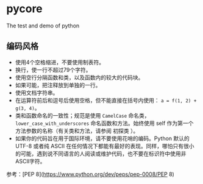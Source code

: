 # pycore
The test and demo of python


## 编码风格

- 使用4个空格缩进，不要使用制表符。
- 换行，使一行不超过79个字符。
- 使用空行分隔函数和类，以及函数内的较大的代码块。
- 如果可能，把注释放到单独的一行。
- 使用文档字符串。
- 在运算符前后和逗号后使用空格，但不能直接在括号内使用： `a = f(1, 2) + g(3, 4)`。
- 类和函数命名的一致性；规范是使用 `CamelCase` 命名类，`lower_case_with_underscores` 命名函数和方法。始终使用 self 作为第一个方法参数的名称（有关类和方法，请参阅 初探类 ）。
- 如果你的代码旨在用于国际环境，请不要使用花哨的编码。Python 默认的 UTF-8 或者纯 ASCII 在任何情况下都能有最好的表现。同样，哪怕只有很小的可能，遇到说不同语言的人阅读或维护代码，也不要在标识符中使用非ASCII字符。

参考：[PEP 8](https://www.python.org/dev/peps/pep-0008/PEP 8)

